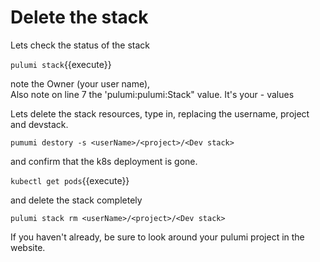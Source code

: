 # Delete the stack

Lets check the status of the stack

`pulumi stack`{{execute}}

note the Owner (your user name),   
Also note on line 7 the 'pulumi:pulumi:Stack" value. It's your <project>-<dev stack>  values

Lets delete the stack resources, type in, replacing the username, project and devstack.

`pumumi destory -s <userName>/<project>/<Dev stack>`

and confirm that the k8s deployment is gone.

`kubectl get pods`{{execute}}

and delete the stack completely

`pulumi stack rm <userName>/<project>/<Dev stack>`



If you haven't already, be sure to look around your pulumi project in the website.
